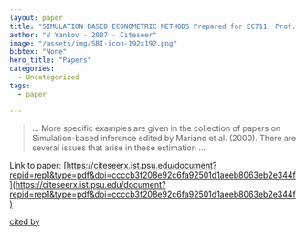 ```yaml
---
layout: paper
title: "SIMULATION BASED ECONOMETRIC METHODS Prepared for EC711, Prof. Pierre Perron"
author: "V Yankov - 2007 - Citeseer"
image: "/assets/img/SBI-icon-192x192.png"
bibtex: "None"
hero_title: "Papers"
categories:
  - Uncategorized
tags:
  - paper

---
```

>… More specific examples are given in the collection of papers on Simulation-based inference edited by Mariano et al. (2000). There are several issues that arise in these estimation …

Link to paper: [https://citeseerx.ist.psu.edu/document?repid=rep1&type=pdf&doi=ccccb3f208e92c6fa92501d1aeeb8063eb2e344f](https://citeseerx.ist.psu.edu/document?repid=rep1&type=pdf&doi=ccccb3f208e92c6fa92501d1aeeb8063eb2e344f)

[cited by](https://citeseerx.ist.psu.edu/document?repid=rep1&type=pdf&doi=ccccb3f208e92c6fa92501d1aeeb8063eb2e344f)
